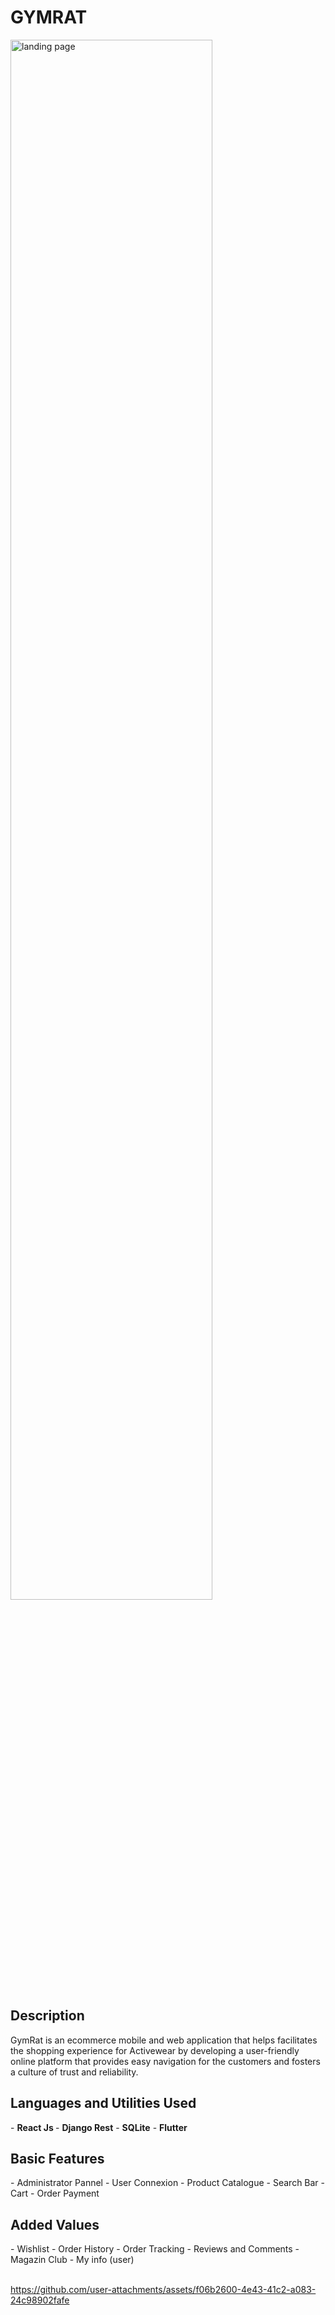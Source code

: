 
<h1>GYMRAT </h1>

<img src="https://imgur.com/aA99cD3.png"  height="80%" width="80%" alt="landing page"/> 

<h2>Description</h2>
GymRat is an ecommerce  mobile and web application that helps facilitates the shopping experience for Activewear by developing a user-friendly online platform that provides easy navigation for the customers and fosters a culture of trust and reliability.

<h2>Languages and Utilities Used</h2>
- <b>React Js </b> 
- <b>Django Rest</b> 
- <b>SQLite</b>
- <b>Flutter</b>


<h2>Basic Features</h2>
- Administrator Pannel
- User Connexion
- Product Catalogue
- Search Bar
- Cart
- Order Payment

<h2>Added Values</h2>
- Wishlist
- Order History
- Order Tracking
- Reviews and Comments
- Magazin Club 
- My info (user)
<br>
<br>

https://github.com/user-attachments/assets/f06b2600-4e43-41c2-a083-24c98902fafe
